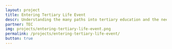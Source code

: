```yaml
---
layout: project
title: Entering Tertiary Life Event
descr: Understanding the many paths into tertiary education and the needs of prospective students to better navigate them.
partner: TEC
img: projects/entering-tertiary-life-event.png
permalink: /projects/entering-tertiary-life-event/
button: true
---
```

